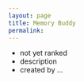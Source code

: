 ```yaml
---
layout: page
title: Memory Buddy
permalink:
---
```


* not yet ranked
* description
* created by ...
